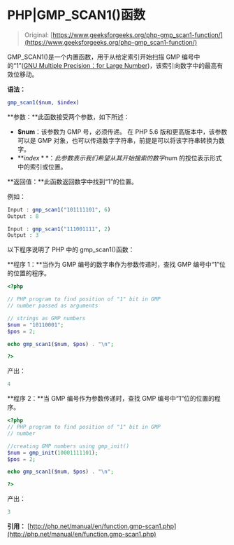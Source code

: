 # PHP|GMP_SCAN1()函数

> Original: [https://www.geeksforgeeks.org/php-gmp_scan1-function/](https://www.geeksforgeeks.org/php-gmp_scan1-function/)

GMP_SCAN1()是一个内置函数，用于从给定索引开始扫描 GMP 编号中的“1”([GNU Multiple Precision：for Large Number](https://en.wikipedia.org/wiki/GNU_Multiple_Precision_Arithmetic_Library))，该索引向数字中的最高有效位移动。

**语法：**

```php
gmp_scan1($num, $index)
```

**参数：**此函数接受两个参数，如下所述：

*   **$num**：该参数为 GMP 号，必须传递。 在 PHP 5.6 版和更高版本中，该参数可以是 GMP 对象，也可以传递数字字符串，前提是可以将该字符串转换为数字。
*   **$index**：此参数表示我们希望从其开始搜索的数字$num 的按位表示形式中的索引或位置。

**返回值：**此函数返回数字中找到“1”的位置。

例如：

```php
Input : gmp_scan1("101111101", 6)
Output : 8

Input : gmp_scan1("111001111", 2)
Output : 3

```

以下程序说明了 PHP 中的 gmp_scan1()函数：

**程序 1：**当作为 GMP 编号的数字串作为参数传递时，查找 GMP 编号中“1”位的位置的程序。

```php
<?php

// PHP program to find position of "1" bit in GMP
// number passed as arguments

// strings as GMP numbers
$num = "10110001";
$pos = 2;

echo gmp_scan1($num, $pos) . "\n";

?>
```

产出：

```php
4

```

**程序 2：**当 GMP 编号作为参数传递时，查找 GMP 编号中“1”位的位置的程序。

```php
<?php
// PHP program to find position of "1" bit in GMP
// number

//creating GMP numbers using gmp_init()
$num = gmp_init(10001111101);
$pos = 2;

echo gmp_scan1($num, $pos) . "\n";

?>
```

产出：

```php
3

```

**引用：**
[http://php.net/manual/en/function.gmp-scan1.php](http://php.net/manual/en/function.gmp-scan1.php)